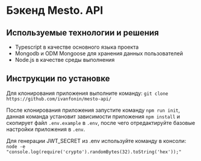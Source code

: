 # Бэкенд Mesto. API

## Используемые технологии и решения
- Typescript в качестве основного языка проекта
- Mongodb и ODM Mongoose для хранения данных пользователей
- Node.js в качестве среды выполнения

## Инструкции по установке
Для клонирования приложения выполните команду:
`git clone https://github.com/ivanfonin/mesto-api/`

После клонирования приложения запустите команду `npm run init`, данная команда установит зависимости приложения `npm install` и скопирует файл `.env.example` в `.env`, после чего отредактируйте базовые настройки приложения в `.env`.

Для генерации JWT_SECRET из .env используйте команду в консоли:
`node -e "console.log(require('crypto').randomBytes(32).toString('hex'));"`